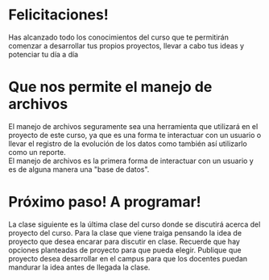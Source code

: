 
# Felicitaciones!
Has alcanzado todo los conocimientos del curso que te permitirán comenzar a desarrollar tus propios proyectos, llevar a cabo tus ideas y potenciar tu día a día

# Que nos permite el manejo de archivos
El manejo de archivos seguramente sea una herramienta que utilizará en el proyecto de este curso, ya que es una forma te interactuar con un usuario o llevar el registro de la evolución de los datos como también así utilizarlo como un reporte.\
El manejo de archivos es la primera forma de interactuar con un usuario y es de alguna manera una "base de datos".

# Próximo paso! A programar!
La clase siguiente es la última clase del curso donde se discutirá acerca del proyecto del curso. Para la clase que viene traiga pensando la idea de proyecto que desea encarar para discutir en clase. Recuerde que hay opciones planteadas de proyecto para que pueda elegir.
Publique que proyecto desea desarrollar en el campus para que los docentes puedan mandurar la idea antes de llegada la clase.

